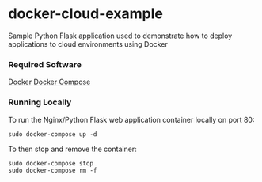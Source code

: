 # docker-cloud-example
Sample Python Flask application used to demonstrate how to deploy applications to cloud environments using Docker

### Required Software
[Docker](https://docs.docker.com/engine/installation/)
[Docker Compose](https://docs.docker.com/compose/install/)

### Running Locally

To run the Nginx/Python Flask web application container locally on port 80:
```
sudo docker-compose up -d
```

To then stop and remove the container:
```
sudo docker-compose stop
sudo docker-compose rm -f
```
